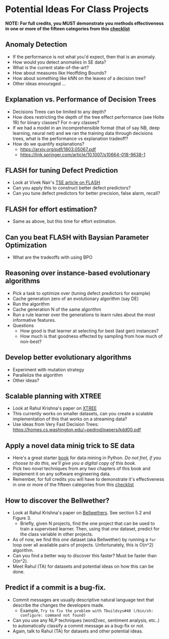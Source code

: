 # Potential Ideas For Class Projects

**NOTE: For full credits, you MUST demonstrate you methods effectiveness in one or more of the      fifteen categories from this [checklist](https://txt.github.io/fss18/lectures/baselines/#but-what-is-a-good-baseline)**

## Anomaly Detection
 + If the performance is not what you'd expect, then that is an anomaly.
 + How would you detect anomalies in SE data?
 + What is the current state-of-the-art?
 + How about measures like Heoffding Bounds?
 + How about something like kNN on the leaves of a decision tree?
 + Other ideas enouraged ... 

## Explanation vs. Performance of Decision Trees
 + Decisions Trees can be limited to any depth?
 + How does restricting the depth of the tree effect performance (see Holte 1R) for binary classes? For n-ary classes?
 + If we had a model in an incomprehensible  format (that of say NB, deep learning, neural net) and we ran the training data through decisions trees, what is the performance vs explanation tradeoff?
 + How do we quantify explanations? 
    - https://arxiv.org/pdf/1803.05067.pdf
    - https://link.springer.com/article/10.1007/s10664-018-9638-1

## FLASH for tuning Defect Prediction
 + Look at Vivek Nair's [TSE article on FLASH](https://arxiv.org/pdf/1801.02175.pdf)
 + Can you apply this to construct better defect predictors?
 + Can you tune defect predictors for better precision, false alarm, recall?

## FLASH for effort estimation?
 + Same as above, but this time for effort estimation.

## Can you beat FLASH with Baysian Parameter Optimization
 + What are the tradeoffs with using BPO

## Reasoning over instance-based evolutionary algorithms
 + Pick a task to optimize over (tuning defect predictors for example)
 + Cache generation zero of an evolutionary algorithm (say DE)
 + Run the algorithm 
 + Cache generation N of the same algorithm
 + Run a rule learner over the generations to learn rules about the most
   informative features.
 + Questions 
   - How good is that learner at selecting for best (last gen) instances?
   - How much is that goodness effected by sampling from how much of non-best?

## Develop better evolutionary algorithms
 + Experiment with mutation strategy
 + Parallelize the algorithm
 + Other ideas?

## Scalable planning with XTREE
 + Look at Rahul Krishna's paper on [XTREE](https://arxiv.org/pdf/1708.05442.pdf)
 + This currently works on smaller datasets, can you create a scalable
   implementation of this that works on a streaming data?
 + Use ideas from Very Fast Decision Trees: https://homes.cs.washington.edu/~pedrod/papers/kdd00.pdf

## Apply a novel data minig trick to SE data
 + Here's a great starter [book](https://www.goodreads.com/book/show/25407018-data-science-from-scratch) for data mining in Python. *Do not fret, if you choose to do this, we'll give you a digital copy of this book.*
 + Pick two *novel* techniques from any two chapters of this book and implement it on any software engineering data.
 + Remember, for full credits you will have to demonstrate it's effectiveness in one or more of the fifteen categories from this [checklist](https://txt.github.io/fss18/lectures/baselines/#but-what-is-a-good-baseline)

## How to discover the Bellwether?
 + Look at Rahul Krishna's paper on [Bellwethers](https://arxiv.org/pdf/1703.06218.pdf). See section 5.2 and Figure 3. 
    - Briefly, given N projects, find the one project that can be used to train a supervised learner. Then, using that *one* dataset, predict for the class variable in other projects.
+ As of now, we find this *one* dataset (aka Bellwether) by running a `for` loop over all available pairs of projects. Unfortunately, this is O(n^2) algorithm. 
+ Can you find a better way to discover this faster? Must be faster than O(n^2).
+ Meet Rahul (TA) for datasets and potential ideas on how this can be done.

## Predict if a commit is a bug-fix.
+ Commit messages are usually descriptive natural language text that describe the changes the developers made.
    - Example, `Try to fix the problem with Tbuildsys#40 (/bin/sh: configure: command not found)`
+ Can you use any NLP techniques (word2vec, sentiment analysis, etc..) to automatically classify a commit message as a bug-fix or not.
+ Again, talk to Rahul (TA) for datasets and other potential ideas.

